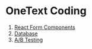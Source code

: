 # OneText Coding

1. [React Form Components ](/src/components/MyForm.tsx)
2. [Database](/src/sql/db.sql)
3. [A/B Testing](/src/vanilla.html)